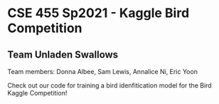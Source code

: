 # CSE 455 Sp2021 - Kaggle Bird Competition
## Team Unladen Swallows
Team members: Donna Albee, Sam Lewis, Annalice Ni, Eric Yoon

Check out our code for training a bird idenfitication model for the Bird Kaggle Competition!
